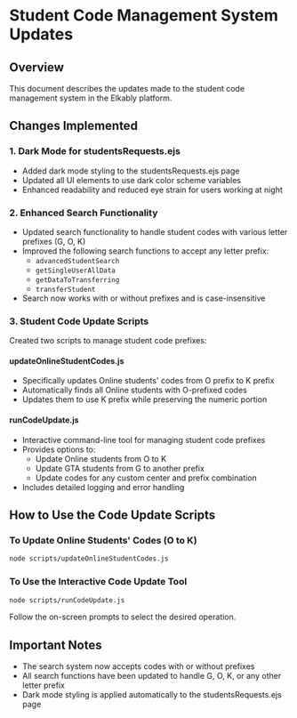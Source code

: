 # Student Code Management System Updates

## Overview

This document describes the updates made to the student code management system in the Elkably platform.

## Changes Implemented

### 1. Dark Mode for studentsRequests.ejs

- Added dark mode styling to the studentsRequests.ejs page
- Updated all UI elements to use dark color scheme variables
- Enhanced readability and reduced eye strain for users working at night

### 2. Enhanced Search Functionality

- Updated search functionality to handle student codes with various letter prefixes (G, O, K)
- Improved the following search functions to accept any letter prefix:
  - `advancedStudentSearch`
  - `getSingleUserAllData`
  - `getDataToTransferring`
  - `transferStudent`
- Search now works with or without prefixes and is case-insensitive

### 3. Student Code Update Scripts

Created two scripts to manage student code prefixes:

#### updateOnlineStudentCodes.js

- Specifically updates Online students' codes from O prefix to K prefix
- Automatically finds all Online students with O-prefixed codes
- Updates them to use K prefix while preserving the numeric portion

#### runCodeUpdate.js

- Interactive command-line tool for managing student code prefixes
- Provides options to:
  - Update Online students from O to K
  - Update GTA students from G to another prefix
  - Update codes for any custom center and prefix combination
- Includes detailed logging and error handling

## How to Use the Code Update Scripts

### To Update Online Students' Codes (O to K)

```bash
node scripts/updateOnlineStudentCodes.js
```

### To Use the Interactive Code Update Tool

```bash
node scripts/runCodeUpdate.js
```

Follow the on-screen prompts to select the desired operation.

## Important Notes

- The search system now accepts codes with or without prefixes
- All search functions have been updated to handle G, O, K, or any other letter prefix
- Dark mode styling is applied automatically to the studentsRequests.ejs page
